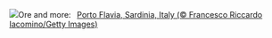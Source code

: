 ![](https://www.bing.com/th?id=OHR.SardiniaFlavia_EN-US6889153804_UHD.jpg&w=1000)Ore and more:&nbsp;&ensp;[Porto Flavia, Sardinia, Italy (© Francesco Riccardo Iacomino/Getty Images)](https://www.bing.com/th?id=OHR.SardiniaFlavia_EN-US6889153804_UHD.jpg)
<br><br/>
